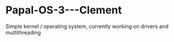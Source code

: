 # Papal-OS-3---Clement

Simple kernel / operating system, currently working on drivers and multithreading
